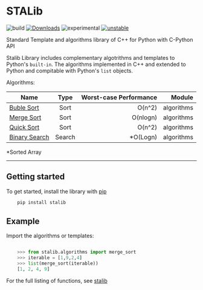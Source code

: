 
# STALib


![build](https://github.com/sanoguzhan/STAlib/workflows/build/badge.svg)
[![Downloads](https://static.pepy.tech/personalized-badge/stalib?period=total&units=international_system&left_color=black&right_color=orange&left_text=Downloads)](https://pepy.tech/project/stalib)
![experimental](http://badges.github.io/stability-badges/dist/experimental.svg)
[![unstable](http://badges.github.io/stability-badges/dist/unstable.svg)](http://github.com/badges/stability-badges)

Standard Template and algorithms library of C++ for Python with C-Python API

Stalib Library includes complementary algotrithms and templates to Python's ``built-in``.
The algorithms implemented in C++ and extended to Python and compitable with Python's ``list`` objects.


Algorithms:




| Name          | Type          | Worst-case Performance                   | Module
| ------------- |:-------------:| --------------------------------:|-------------:|
| [Buble Sort](https://en.wikipedia.org/wiki/Bubble_sort)    |  Sort       | O(n^2)|algorithms
| [Merge Sort](https://en.wikipedia.org/wiki/Merge_sort)     | Sort      |   O(nlogn) |algorithms
| [Quick Sort](https://en.wikipedia.org/wiki/Quicksort)| Sort    |    O(n^2) |algorithms
| [Binary Search](https://en.wikipedia.org/wiki/Binary_search_algorithm)| Search    |     *O(Logn) |algorithms



*Sorted Array

------
## Getting started


To get started, install the library with [pip](https://pip.pypa.io/en/stable/)

```bash
    pip install stalib
```
  

## Example 


Import the algorithms or templates:

```python

    >>> from stalib.algorithms import merge_sort
    >>> iterable = [1,9,2,4]
    >>> list(merge_sort(iterable))
    [1, 2, 4, 9]

```

For the full listing of functions, see [stalib](https://pypi.org/project/stalib/)

